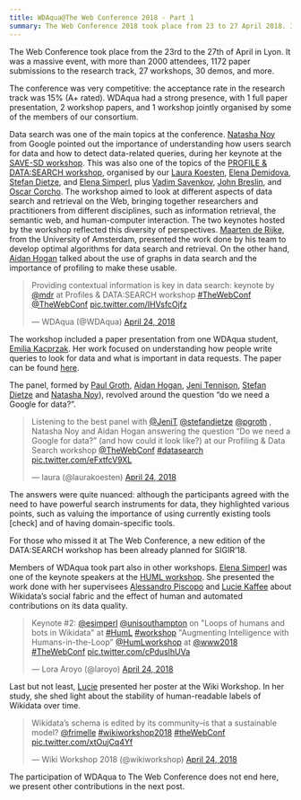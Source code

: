 ```yaml
---
title: WDAqua@The Web Conference 2018 - Part 1
summary: The Web Conference 2018 took place from 23 to 27 April 2018. It was a massive event and WDAqua was present in various forms, of which we write in this post (part 1).
---
```

The Web Conference took place from the 23rd to the 27th of April  in Lyon. It was a massive event, with more than 2000 attendees, 1172 paper submissions to the research track, 27 workshops, 30 demos, and more.

The conference was very competitive: the acceptance rate in the research track was 15% (A+ rated). WDAqua had a strong presence, with 1 full paper presentation, 2 workshop papers, and 1 workshop jointly organised by some of the members of our consortium.

Data search was one of the main topics at the conference. [Natasha Noy](https://ai.google/research/people/NatalyaNoy) from Google pointed out the importance of understanding how users search for data and how to detect data-related queries, during her keynote at the [SAVE-SD workshop](https://save-sd.github.io/2018/index.html). 
This was also one of the topics of the [PROFILE & DATA:SEARCH workshop](https://profiles-datasearch.github.io/2018/), organised by our [Laura Koesten](http://wdaqua.eu/students/laura-koesten/), [Elena Demidova](https://demidova.wordpress.com/), [Stefan Dietze](https://stefandietze.wordpress.com), and [Elena Simperl](http://wdaqua.eu/supervisors/elena-simperl/), plus [Vadim Savenkov](https://www.wu.ac.at/infobiz/team/vadim-savenkov), [John Breslin](http://www.nuigalway.ie/our-research/people/engineering-and-informatics/johnbreslin/), and [Oscar Corcho](http://mayor2.dia.fi.upm.es/oeg-upm/index.php/en/teachers/11-ocorcho/). The workshop aimed to look at different aspects of data search and retrieval on the Web, bringing together researchers and practitioners from different disciplines, such as information retrieval, the semantic web, and human-computer interaction.
The two keynotes hosted by the workshop reflected this diversity of perspectives. [Maarten de Rijke](https://staff.fnwi.uva.nl/m.derijke/), from the University of Amsterdam, presented the work done by his team to develop optimal algorithms for data search and retrieval. On the other hand, [Aidan Hogan](http://aidanhogan.com/) talked about the use of graphs in data search and the importance of profiling to make these usable.

<blockquote class="twitter-tweet tw-align-center" data-lang="en"><p lang="en" dir="ltr">Providing contextual information is key in data search: keynote by  <a href="https://twitter.com/mdr?ref_src=twsrc%5Etfw">@mdr</a> at Profiles &amp; DATA:SEARCH workshop <a href="https://twitter.com/hashtag/TheWebConf?src=hash&amp;ref_src=twsrc%5Etfw">#TheWebConf</a> <a href="https://twitter.com/TheWebConf?ref_src=twsrc%5Etfw">@TheWebConf</a> <a href="https://t.co/IHVsfcOjfz">pic.twitter.com/IHVsfcOjfz</a></p>&mdash; WDAqua (@WDAqua) <a href="https://twitter.com/WDAqua/status/988686714171469824?ref_src=twsrc%5Etfw">April 24, 2018</a></blockquote>
<script async src="https://platform.twitter.com/widgets.js" charset="utf-8"></script>

The workshop included a paper presentation from one WDAqua student, [Emilia Kacprzak](http://wdaqua.eu/students/emilia-kacprzak/). Her work focused on understanding how people write queries to look for data and what is important in data requests. The paper can be found [here](https://dl.acm.org/citation.cfm?id=3191597).

The panel, formed by [Paul Groth](http://pgroth.com/), [Aidan Hogan](http://aidanhogan.com), [Jeni Tennison](https://www.jenitennison.com), [Stefan Dietze](https://stefandietze.wordpress.com/) and [Natasha Noy](https://research.google.com/pubs/NatalyaNoy.html)), revolved around the question “do we need a Google for data?”.

<blockquote class="twitter-tweet tw-align-center" data-lang="en"><p lang="en" dir="ltr">Listening to the best panel with <a href="https://twitter.com/JeniT?ref_src=twsrc%5Etfw">@JeniT</a> <a href="https://twitter.com/stefandietze?ref_src=twsrc%5Etfw">@stefandietze</a> <a href="https://twitter.com/pgroth?ref_src=twsrc%5Etfw">@pgroth</a> , Natasha Noy and Aidan Hogan answering the question “Do we need a Google for data?” (and how could it look like?) at our Profiling &amp; Data Search workshop <a href="https://twitter.com/TheWebConf?ref_src=twsrc%5Etfw">@TheWebConf</a> <a href="https://twitter.com/hashtag/datasearch?src=hash&amp;ref_src=twsrc%5Etfw">#datasearch</a> <a href="https://t.co/eFxtfcV9XL">pic.twitter.com/eFxtfcV9XL</a></p>&mdash; laura (@laurakoesten) <a href="https://twitter.com/laurakoesten/status/988788631836987393?ref_src=twsrc%5Etfw">April 24, 2018</a></blockquote>
<script async src="https://platform.twitter.com/widgets.js" charset="utf-8"></script>

The answers were quite nuanced: although the participants agreed with the need to have powerful search instruments for data, they highlighted various points, such as valuing the importance of using currently existing tools [check] and of having domain-specific tools.

For those who missed it at The Web Conference, a new edition of the DATA:SEARCH workshop has been already planned for SIGIR’18.

Members of WDAqua took part also in other workshops. [Elena Simperl](http://wdaqua.eu/supervisors/elena-simperl/) was one of the keynote speakers at the [HUML workshop](https://humlworkshop.github.io/HumL-WWW2018/). She presented the work done with her supervisees [Alessandro Piscopo](http://wdaqua.eu/students/alessandro-piscopo/) and [Lucie Kaffee](http://wdaqua.eu/students/lucie-aim%C3%A9e-kaffee/) about Wikidata’s social fabric and the effect of human and automated contributions on its data quality.

<blockquote class="twitter-tweet tw-align-center" data-lang="en"><p lang="en" dir="ltr">Keynote #2: <a href="https://twitter.com/esimperl?ref_src=twsrc%5Etfw">@esimperl</a> <a href="https://twitter.com/unisouthampton?ref_src=twsrc%5Etfw">@unisouthampton</a> on &quot;Loops of humans and bots in Wikidata&quot; at <a href="https://twitter.com/hashtag/HumL?src=hash&amp;ref_src=twsrc%5Etfw">#HumL</a> <a href="https://twitter.com/hashtag/workshop?src=hash&amp;ref_src=twsrc%5Etfw">#workshop</a> &quot;Augmenting Intelligence with Humans­-in-­the-­Loop&quot; <a href="https://twitter.com/HumLworkshop?ref_src=twsrc%5Etfw">@HumLworkshop</a> at <a href="https://twitter.com/www2018?ref_src=twsrc%5Etfw">@www2018</a> <a href="https://twitter.com/hashtag/TheWebConf?src=hash&amp;ref_src=twsrc%5Etfw">#TheWebConf</a> <a href="https://t.co/cPdusIhUVa">pic.twitter.com/cPdusIhUVa</a></p>&mdash; Lora Aroyo (@laroyo) <a href="https://twitter.com/laroyo/status/988750444683038725?ref_src=twsrc%5Etfw">April 24, 2018</a></blockquote>
<script async src="https://platform.twitter.com/widgets.js" charset="utf-8"></script>

Last but not least, [Lucie](http://wdaqua.eu/students/lucie-aim%C3%A9e-kaffee/) presented her poster at the Wiki Workshop. In her study, she shed light about the stability of human-readable labels of Wikidata over time.  

<blockquote class="twitter-tweet tw-align-center" data-lang="en"><p lang="en" dir="ltr">Wikidata’s schema is edited by its community–is that a sustainable model? <a href="https://twitter.com/frimelle?ref_src=twsrc%5Etfw">@frimelle</a> <a href="https://twitter.com/hashtag/wikiworkshop2018?src=hash&amp;ref_src=twsrc%5Etfw">#wikiworkshop2018</a> <a href="https://twitter.com/hashtag/theWebConf?src=hash&amp;ref_src=twsrc%5Etfw">#theWebConf</a> <a href="https://t.co/xtOujCq4Yf">pic.twitter.com/xtOujCq4Yf</a></p>&mdash; Wiki Workshop 2018 (@wikiworkshop) <a href="https://twitter.com/wikiworkshop/status/988719613197381632?ref_src=twsrc%5Etfw">April 24, 2018</a></blockquote>
<script async src="https://platform.twitter.com/widgets.js" charset="utf-8"></script>


The participation of WDAqua to The Web Conference does not end here, we present other contributions in the next post.

